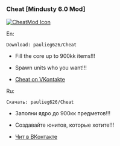 ### Cheat [Mindusty 6.0 Mod] 
[![CheatMod Icon](https://raw.githubusercontent.com/paulieg626/Cheat/master/icon.png)]()

En:

`Download: paulieg626/Cheat`

- Fill the core up to 900kk items!!!

- Spawn units who you want!!!

- [Cheat on VKontakte](https://vk.com/mindustry_cheat)

Ru:

`Скачать: paulieg626/Cheat`

- Заполни ядро до 900кк предметов!!!

- Создавайте юнитов, которые хотите!!!

- [Чит в ВКонтакте](https://vk.com/mindustry_cheat)
